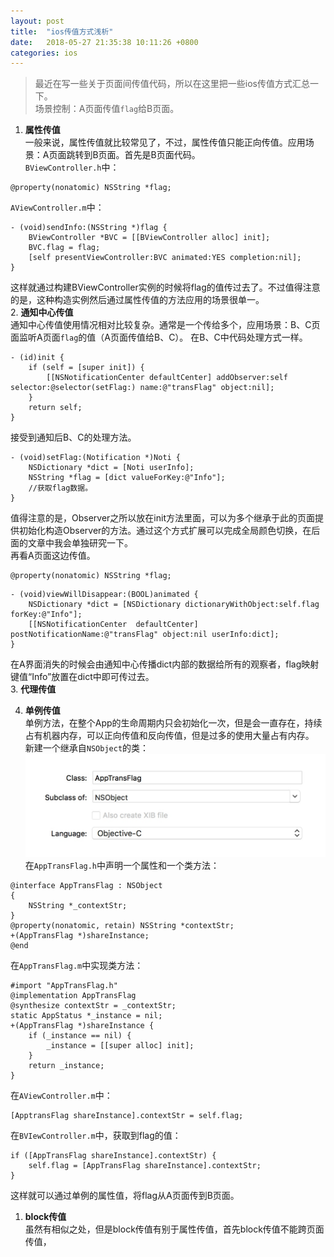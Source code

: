 ```yaml
---
layout: post
title:  "ios传值方式浅析"
date:   2018-05-27 21:35:38 10:11:26 +0800
categories: ios
---
```

>最近在写一些关于页面间传值代码，所以在这里把一些ios传值方式汇总一下。  
场景控制：A页面传值`flag`给B页面。

1. **属性传值**  
一般来说，属性传值就比较常见了，不过，属性传值只能正向传值。应用场景：A页面跳转到B页面。首先是B页面代码。  
`BViewController.h`中：  
```objc
@property(nonatomic) NSString *flag; 
```  
`AViewController.m`中：  
```objc
- (void)sendInfo:(NSString *)flag {
    BViewController *BVC = [[BViewController alloc] init];
    BVC.flag = flag;
    [self presentViewController:BVC animated:YES completion:nil];
}
```  
这样就通过构建BViewController实例的时候将flag的值传过去了。不过值得注意的是，这种构造实例然后通过属性传值的方法应用的场景很单一。  
2.  **通知中心传值**  
通知中心传值使用情况相对比较复杂。通常是一个传给多个，应用场景：B、C页面监听A页面`flag`的值（A页面传值给B、C）。  在B、C中代码处理方式一样。  
```objc
- (id)init {
    if (self = [super init]) {
        [[NSNotificationCenter defaultCenter] addObserver:self selector:@selector(setFlag:) name:@"transFlag" object:nil];
    }
    return self;
}
```  
接受到通知后B、C的处理方法。
```objc
- (void)setFlag:(Notification *)Noti {
    NSDictionary *dict = [Noti userInfo];
    NSString *flag = [dict valueForKey:@"Info"];
    //获取flag数据。
}
```  
值得注意的是，Observer之所以放在init方法里面，可以为多个继承于此的页面提供初始化构造Observer的方法。通过这个方式扩展可以完成全局颜色切换，在后面的文章中我会单独研究一下。  
再看A页面这边传值。
```objc
@property(nonatomic) NSString *flag; 
```  
```objc
- (void)viewWillDisappear:(BOOL)animated {
    NSDictionary *dict = [NSDictionary dictionaryWithObject:self.flag forKey:@"Info"];
    [[NSNotificationCenter  defaultCenter] postNotificationName:@"transFlag" object:nil userInfo:dict];
}
```  
在A界面消失的时候会由通知中心传播dict内部的数据给所有的观察者，flag映射键值“Info”放置在dict中即可传过去。  
3. **代理传值**  

4. **单例传值**    
单例方法，在整个App的生命周期内只会初始化一次，但是会一直存在，持续占有机器内存，可以正向传值和反向传值，但是过多的使用大量占有内存。  
新建一个继承自`NSObject`的类：  
![](/images/2018-05-28-19-18-41.jpg)   
在`AppTransFlag.h`中声明一个属性和一个类方法：  
```objc
@interface AppTransFlag : NSObject
{
    NSString *_contextStr;
}
@property(nonatomic, retain) NSString *contextStr;
+(AppTransFlag *)shareInstance;
@end
```  
在`AppTransFlag.m`中实现类方法：  
```objc
#import "AppTransFlag.h"
@implementation AppTransFlag
@synthesize contextStr = _contextStr;
static AppStatus *_instance = nil;
+(AppTransFlag *)shareInstance {
    if (_instance == nil) {
        _instance = [[super alloc] init];
    }
    return _instance;
}
```  
在`AViewController.m`中：  
```objc
[ApptransFlag shareInstance].contextStr = self.flag;
```  
在`BVIewController.m`中，获取到flag的值：  
```objc
if ([AppTransFlag shareInstance].contextStr) {
    self.flag = [AppTransFlag shareInstance].contextStr;
}
```
这样就可以通过单例的属性值，将flag从A页面传到B页面。
1. **block传值**  
虽然有相似之处，但是block传值有别于属性传值，首先block传值不能跨页面传值，